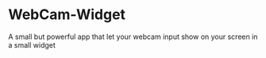 # WebCam-Widget
A small but powerful app that let your webcam input show on your screen in a small widget
